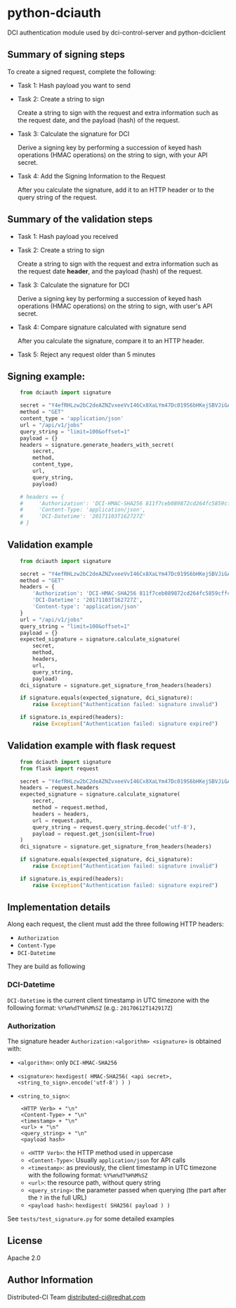 # python-dciauth

DCI authentication module used by dci-control-server and python-dciclient

## Summary of signing steps

To create a signed request, complete the following:

 * Task 1: Hash payload you want to send

 * Task 2: Create a string to sign

   Create a string to sign with the request and extra information such as the request date, and the payload (hash) of the request.

 * Task 3: Calculate the signature for DCI

   Derive a signing key by performing a succession of keyed hash operations (HMAC operations) on the string to sign, with your API secret.

 * Task 4: Add the Signing Information to the Request

   After you calculate the signature, add it to an HTTP header or to the query string of the request.

## Summary of the validation steps

 * Task 1: Hash payload you received

 * Task 2: Create a string to sign

   Create a string to sign with the request and extra information such as the request date **header**, and the payload (hash) of the request.

 * Task 3: Calculate the signature for DCI

   Derive a signing key by performing a succession of keyed hash operations (HMAC operations) on the string to sign, with user's API secret.

 * Task 4: Compare signature calculated with signature send

   After you calculate the signature, compare it to an HTTP header.

 * Task 5: Reject any request older than 5 minutes

## Signing example:

```python
    from dciauth import signature

    secret = "Y4efRHLzw2bC2deAZNZvxeeVvI46Cx8XaLYm47Dc019S6bHKejSBVJiGAfHbZLIN"
    method = "GET"
    content_type = 'application/json'
    url = "/api/v1/jobs"
    query_string = "limit=100&offset=1"
    payload = {}
    headers = signature.generate_headers_with_secret(
        secret,
        method,
        content_type,
        url,
        query_string,
        payload)

    # headers == {
    #     'Authorization': 'DCI-HMAC-SHA256 811f7ceb089872cd264fc5859cffcd6ddfbe8ce851f0743199ad4c96470c6b6b',
    #     'Content-Type: 'application/json',
    #     'DCI-Datetime': '20171103T162727Z'
    # }
```

## Validation example

```python
    from dciauth import signature

    secret = "Y4efRHLzw2bC2deAZNZvxeeVvI46Cx8XaLYm47Dc019S6bHKejSBVJiGAfHbZLIN"
    method = "GET"
    headers = {
        'Authorization': 'DCI-HMAC-SHA256 811f7ceb089872cd264fc5859cffcd6ddfbe8ce851f0743199ad4c96470c6b6b',
        'DCI-Datetime': '20171103T162727Z',
        'Content-type': 'application/json'
    }
    url = "/api/v1/jobs"
    query_string = "limit=100&offset=1"
    payload = {}
    expected_signature = signature.calculate_signature(
        secret,
        method,
        headers,
        url,
        query_string,
        payload)
    dci_signature = signature.get_signature_from_headers(headers)

    if signature.equals(expected_signature, dci_signature):
        raise Exception("Authentication failed: signature invalid")

    if signature.is_expired(headers):
        raise Exception("Authentication failed: signature expired")

```

## Validation example with flask request

```python
    from dciauth import signature
    from flask import request

    secret = "Y4efRHLzw2bC2deAZNZvxeeVvI46Cx8XaLYm47Dc019S6bHKejSBVJiGAfHbZLIN"
    headers = request.headers
    expected_signature = signature.calculate_signature(
        secret,
        method = request.method,
        headers = headers,
        url = request.path,
        query_string = request.query_string.decode('utf-8'),
        payload = request.get_json(silent=True)
    )
    dci_signature = signature.get_signature_from_headers(headers)

    if signature.equals(expected_signature, dci_signature):
        raise Exception("Authentication failed: signature invalid")

    if signature.is_expired(headers):
        raise Exception("Authentication failed: signature expired")

```

## Implementation details

Along each request, the client must add the three following HTTP headers:

 * `Authorization`
 * `Content-Type`
 * `DCI-Datetime`

They are build as following

### DCI-Datetime

`DCI-Datetime` is the current client timestamp in UTC timezone with the following format: `%Y%m%dT%H%M%SZ` (e.g.: `20170612T142917Z`)

### Authorization

The signature header `Authorization:<algorithm> <signature>` is obtained with:

 * `<algorithm>`: only `DCI-HMAC-SHA256`
 * `<signature>`: `hexdigest( HMAC-SHA256( <api secret>, <string_to_sign>.encode('utf-8') ) )`
 * `<string_to_sign>`:

        <HTTP Verb> + "\n"
        <Content-Type> + "\n"
        <timestamp> + "\n"
        <url> + "\n"
        <query_string> + "\n"
        <payload hash>

     * `<HTTP Verb>`: the HTTP method used in uppercase
     * `<Content-Type>`: Usually `application/json` for API calls
     * `<timestamp>`: as previously, the client timestamp in UTC timezone with the following format: `%Y%m%dT%H%M%SZ`
     * `<url>`: the resource path, without query string
     * `<query_string>`: the parameter passed when querying (the part after the `?` in the full URL)
     * `<payload hash>`: `hexdigest( SHA256( payload ) )`

See `tests/test_signature.py` for some detailed examples

## License

Apache 2.0


## Author Information

Distributed-CI Team  <distributed-ci@redhat.com>

